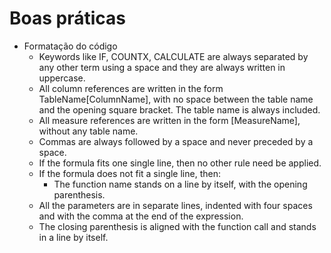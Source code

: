 # Boas práticas

-   Formatação do código
    -   Keywords like IF, COUNTX, CALCULATE are always separated by any other term using a space and they are always written in uppercase.
    -   All column references are written in the form TableName[ColumnName], with no space between the table name and the opening square bracket. The table name is always included.
    -   All measure references are written in the form [MeasureName], without any table name.
    -   Commas are always followed by a space and never preceded by a space.
    -   If the formula fits one single line, then no other rule need be applied.
    -   If the formula does not fit a single line, then:
        -   The function name stands on a line by itself, with the opening parenthesis.
    -   All the parameters are in separate lines, indented with four spaces and with the comma at the end of the expression.
    -   The closing parenthesis is aligned with the function call and stands in a line by itself.
